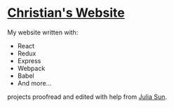 # [Christian's Website](http://jasonsuzheng.com)

My website written with:

* React
* Redux
* Express
* Webpack
* Babel
* And more...

projects proofread and edited with help from [Julia Sun](http://juliasun.io).

